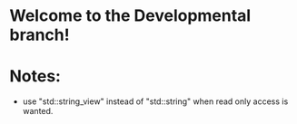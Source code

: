 # Welcome to the Developmental branch! 


# Notes: 
* use "std::string_view" instead of "std::string" when read only access is wanted. 